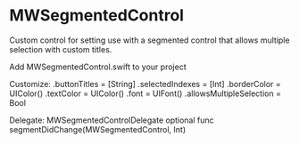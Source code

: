 # MWSegmentedControl
Custom control for setting use with a segmented control that allows multiple selection with custom titles.

Add MWSegmentedControl.swift to your project

Customize:
.buttonTitles = [String]
.selectedIndexes = [Int]
.borderColor = UIColor()
.textColor = UIColor()
.font = UIFont()
.allowsMultipleSelection = Bool

Delegate: MWSegmentedControlDelegate
optional func segmentDidChange(MWSegmentedControl, Int)
